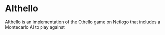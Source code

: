 # AIthello
AIthello is an implementation of the Othello game on Netlogo that includes a Montecarlo AI to play against
